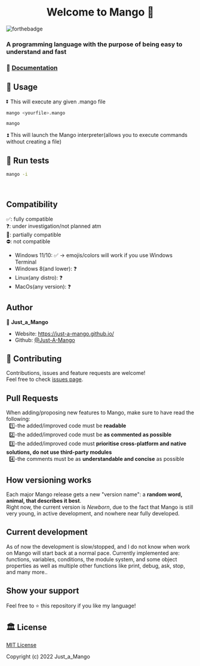 <h1 align="center">Welcome to Mango 👋</h1>

![forthebadge](https://img.shields.io/badge/version-newborn-informational?style=for-the-badge)

### A programming language with the purpose of being easy to understand and fast 

### 📄 [Documentation](https://github.com/Just-A-Mango/mango/blob/main/.github/markdown/documentation.md)&nbsp; &nbsp; &nbsp; &nbsp;
## 🔧 Usage
⏬ This will execute any given .mango file
```sh
mango <yourfile>.mango
```
```sh
mango
```
⏫ This will launch the Mango interpreter(allows you to execute commands without creating a file)
## 🧪 Run tests
```sh
mango -i
```
&nbsp;
## Compatibility
✅: fully compatible\
❓: under investigation/not planned atm\
💢: partially compatible\
⛔: not compatible

  - Windows 11/10: ✅ -> emojis/colors will work if you use Windows Terminal
  - Windows 8(and lower): ❓
  - Linux(any distro): ❓
  - MacOs(any version): ❓
&nbsp;
## Author

👤 **Just_a_Mango**

* Website: https://just-a-mango.github.io/
* Github: [@Just-A-Mango](https://github.com/Just-A-Mango)  
## 🤝 Contributing

Contributions, issues and feature requests are welcome!<br />Feel free to check [issues page](https://github.com/Just-A-Mango/fox/issues). 

## Pull Requests

When adding/proposing new features to Mango, make sure to have read the following:\
&nbsp;&nbsp;1️⃣-the added/improved code must be **readable**\
&nbsp;&nbsp;2️⃣-the added/improved code must be **as commented as possible**\
&nbsp;&nbsp;3️⃣-the added/improved code must **prioritise cross-platform and native solutions, do not use third-party modules**\
&nbsp;&nbsp;4️⃣-the comments must be as **understandable and concise** as possible

## How versioning works

Each major Mango release gets a new "version name": a **random word, animal, that describes it best**.\
Right now, the current version is *Newborn*, due to the fact that Mango is still very young, in active development, and nowhere near fully developed.

## Current development
As of now the development is slow/stopped, and I do not know when work on Mango will start back at a normal pace.
Currently implemented are: functions, variables, conditions, the module system, and some object properties as well as multiple other functions like print, debug, ask, stop, and many more..

## Show your support

Feel free to ⭐️ this repository if you like my language!

## 🏛️ License
[MIT License](https://github.com/just-a-mango/mango/blob/main/LICENSE)

Copyright (c) 2022 Just_a_Mango

